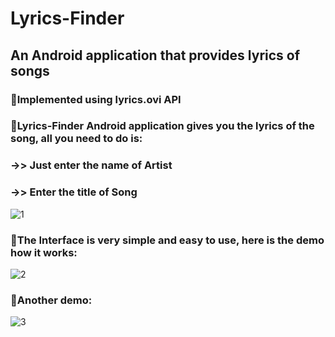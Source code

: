 # Lyrics-Finder
## An Android application that provides lyrics of songs


### 🔰Implemented using lyrics.ovi API
### 🔰Lyrics-Finder Android application gives you the lyrics of the song, all you need to do is:
### ->> Just enter the name of Artist
### ->> Enter the title of Song

![1](https://user-images.githubusercontent.com/44981613/89106776-45af3480-d44a-11ea-8ca1-a1d9baaed2af.jpg)







### 🔰The Interface is very simple and easy to use, here is the demo how it works:
![2](https://user-images.githubusercontent.com/44981613/89106811-75f6d300-d44a-11ea-9745-be44787d60ad.jpg)







### 🔰Another demo:
![3](https://user-images.githubusercontent.com/44981613/89106839-96269200-d44a-11ea-9a76-4a26e2aa7d80.jpg)

